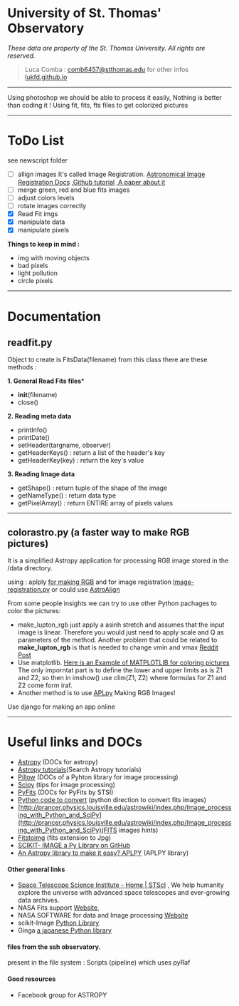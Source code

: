 # University of St. Thomas' Observatory
*These data are property of the St. Thomas University. All rights are reserved.*
> Luca Comba : comb6457@stthomas.edu
> for other infos [lukfd.github.io](https://lukfd.github.io/)
---

Using photoshop we should be able to process it easily, Nothing is better than coding it !
Using fit, fits, fts files to get colorized pictures

---
# ToDo List

see newscript folder

- [ ] allign images
It's called Image Registration. 
[Astronomical Image Registration Docs](https://image-registration.readthedocs.io/en/latest/)
,[Github tutorial](https://github.com/keflavich/image_registration)
,[A paper about it](https://arxiv.org/pdf/1909.02946.pdf)
- [ ] merge green, red and blue fits images
- [ ] adjust colors levels
- [ ] rotate images correctly
- [x] Read Fit imgs
- [x] manipulate data
- [x] manipulate pixels

**Things to keep in mind :**
- img with moving objects
- bad pixels
- light pollution
- circle pixels

---

# Documentation

## readfit.py
Object to create is FitsData(filename)
from this class there are these methods :

**1. General Read Fits files***

- __init__(filename)
- close()

**2. Reading meta data**

- printInfo()
- printDate()
- setHeader(targname, observer)
- getHeaderKeys() : return a list of the header's key
- getHeaderKey(key) : return the key's value

**3. Reading Image data**

- getShape() : return tuple of the shape of the image
- getNameType() : return data type
- getPixelArray() : return ENTIRE array of pixels values
***
## colorastro.py (a faster way to make RGB pictures)

It is a simplified Astropy application for processing RGB image stored in the /data directory.

using : aplply [for making RGB](https://aplpy.readthedocs.io/en/stable/api/aplpy.make_rgb_image.html#aplpy.make_rgb_image) and for image registration [Image-registration.py](https://image-registration.readthedocs.io/en/latest/image_registration.html#) or could use [AstroAlign](https://astroalign.readthedocs.io/en/latest/?fbclid=IwAR2t__2JR2mswh50jVfTIPIGzHDDtsK4Iv5rrT-AKHxIA9vFdX3-AAHLfRw)

From some people insights we can try to use other Python pachages to color the pictures:

- make_lupton_rgb just apply a asinh stretch and assumes that the input image is linear. Therefore you would just need to apply scale and Q as parameters of the method. Another problem that could be related to **make_lupton_rgb** is that is needed to change vmin and vmax [Reddit Post](https://www.reddit.com/r/askastronomy/comments/g078q6/problem_with_making_colored_images_in_astropy/)
- Use matplotlib. [Here is an Example of MATPLOTLIB for coloring pictures](https://github.com/soar-telescope/goodman_pipeline/blob/f0e050e1762e984e491577bdda383d63c49d7ab4/goodman_pipeline/core/core.py?fbclid=IwAR2o2UprDblvUramMnZVuoRfNy3KGukHahg7jIMoEJ6n-vT_JyG5CgXr0N8#L3193-L3209) The only imporntat part is to define the lower and upper limits as is Z1 and Z2, so then in imshow() use clim(Z1, Z2) where formulas for Z1 and Z2 come form iraf.
- Another method is to use [APLpy](https://aplpy.readthedocs.io/en/stable/rgb.html?fbclid=IwAR1E8DeXcgFvlXJOzcY2QJO92zr-51ADO4rIg7sl-Qo_5YcTc0Srz1Lnyzg) Making RGB Images!

Use django for making an app online
***
# Useful links and DOCs
- [Astropy](http://docs.astropy.org/en/stable/index.html) (DOCs for astropy)
- [Astropy tutorials](http://learn.astropy.org/)(Search Astropy tutorials)
- [Pillow](https://pillow.readthedocs.io/en/stable/index.html) (DOCs of a Pyhton library for image processing)
- [Scipy](http://scipy-lectures.org/advanced/image_processing/) (tips for image processing)
- [PyFits](https://pythonhosted.org/pyfits/#creating-a-new-image-file) (DOCs for PyFits by STSI)
- [Python code to convert](https://astromsshin.github.io/science/code/Python_fits_image/index.html) (python direction to convert fits images)
- [http://prancer.physics.louisville.edu/astrowiki/index.php/Image_processing_with_Python_and_SciPy](http://prancer.physics.louisville.edu/astrowiki/index.php/Image_processing_with_Python_and_SciPy)(FITS images hints)
- [Fitstoimg](https://github.com/psds075/fitstoimg) (fits extension to Jpg)
- [SCIKIT- IMAGE a Py Library on GitHub](https://github.com/scikit-image/scikit-image)
- [An Astropy library to make it easy? APLPY](https://aplpy.readthedocs.io/en/stable/fitsfigure/quick_reference.html) (APLPY library)


#### Other general links

- [Space Telescope Science Institute - Home | STScI](http://www.stsci.edu/) , We help humanity explore the universe with advanced space telescopes and ever-growing data archives. 
- NASA Fits support [Website](https://fits.gsfc.nasa.gov/), 
- NASA SOFTWARE for data and Image processing [Website](https://software.nasa.gov/data_and_image_processing)
- scikit-Image [Python Library](https://scikit-image.org/)
- Ginga [a japanese Python library](http://www.astropython.org/packages/ginga/)

#### files from the ssh observatory.
present in the file system :
 Scripts (pipeline)
which uses pyRaf

#### Good resources
- Facebook group for ASTROPY
